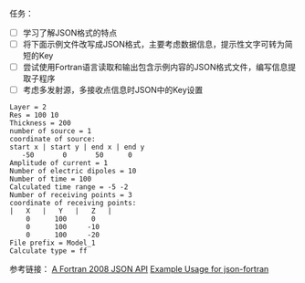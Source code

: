 任务：

- [ ] 学习了解JSON格式的特点
- [ ] 将下面示例文件改写成JSON格式，主要考虑数据信息，提示性文字可转为简短的Key
- [ ] 尝试使用Fortran语言读取和输出包含示例内容的JSON格式文件，编写信息提取子程序
- [ ] 考虑多发射源，多接收点信息时JSON中的Key设置

```
Layer = 2
Res = 100 10
Thickness = 200
number of source = 1
coordinate of source:
start x | start y | end x | end y
   -50       0       50      0
Amplitude of current = 1
Number of electric dipoles = 10
Number of time = 100
Calculated time range = -5 -2
Number of receiving points = 3
coordinate of receiving points:
|   X   |   Y   |   Z   |
    0      100      0
    0      100     -10
    0      100     -20
File prefix = Model_1
Calculate type = ff
```
参考链接：
[A Fortran 2008 JSON API](https://github.com/jacobwilliams/json-fortran#json-fortran)
[Example Usage for json-fortran](https://github.com/jacobwilliams/json-fortran/wiki/Example-Usage)